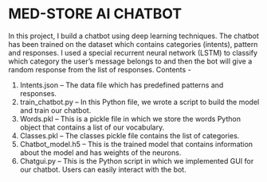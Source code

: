 # MED-STORE AI CHATBOT
In this project, I build a chatbot using deep learning techniques. 
The chatbot has been trained on the dataset which contains categories (intents), pattern and responses. 
I used a special recurrent neural network (LSTM) to classify which category the user’s message belongs to and 
then the bot will give a random response from the list of responses.
Contents - 
1. Intents.json – The data file which has predefined patterns and responses.
2. train_chatbot.py – In this Python file, we wrote a script to build the model and train our chatbot.
3. Words.pkl – This is a pickle file in which we store the words Python object that contains a list of our vocabulary.
4. Classes.pkl – The classes pickle file contains the list of categories.
5. Chatbot_model.h5 – This is the trained model that contains information about the model and has weights of the neurons.
6. Chatgui.py – This is the Python script in which we implemented GUI for our chatbot. Users can easily interact with the bot.
